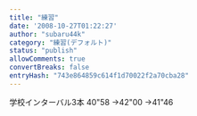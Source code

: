 ```yaml
---
title: "練習"
date: '2008-10-27T01:22:27'
author: "subaru44k"
category: "練習(デフォルト)"
status: "publish"
allowComments: true
convertBreaks: false
entryHash: "743e864859c614f1d70022f2a70cba28"
---
```

学校インターバル3本
40"58
→42"00
→41"46
